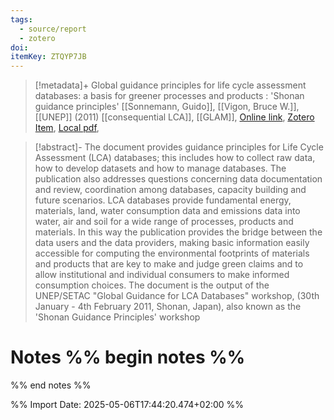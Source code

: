 ```yaml
---
tags:
  - source/report
  - zotero
doi: 
itemKey: ZTQYP7JB
---
```

>[!metadata]+
> Global guidance principles for life cycle assessment databases: a basis for greener processes and products : 'Shonan guidance principles'
> [[Sonnemann, Guido]], [[Vigon, Bruce W.]], 
> [[UNEP]] (2011)
> [[consequential LCA]], [[GLAM]], 
> [Online link](), [Zotero Item](zotero://select/library/items/ZTQYP7JB), [Local pdf](file://C:/Users/aburg/Documents/references/zotero/storage/H2CVUYID/Sonnemann2011_Globalguidance.pdf), 

>[!abstract]-
>The document provides guidance principles for Life Cycle Assessment (LCA) databases; this includes how to collect raw data, how to develop datasets and how to manage databases. The publication also addresses questions concerning data documentation and review, coordination among databases, capacity building and future scenarios. LCA databases provide fundamental energy, materials, land, water consumption data and emissions data into water, air and soil for a wide range of processes, products and materials. In this way the publication provides the bridge between the data users and the data providers, making basic information easily accessible for computing the environmental footprints of materials and products that are key to make and judge green claims and to allow institutional and individual consumers to make informed consumption choices. The document is the output of the UNEP/SETAC "Global Guidance for LCA Databases" workshop, (30th January - 4th February 2011, Shonan, Japan), also known as the 'Shonan Guidance Principles' workshop

# Notes %% begin notes %%

%% end notes %%




%% Import Date: 2025-05-06T17:44:20.474+02:00 %%
